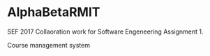 # AlphaBetaRMIT
SEF 2017
Collaoration work for Software Engeneering Assignment 1. 

Course management system

